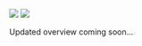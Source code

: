 
<!-- README.md is generated from README.Rmd. Please edit that file -->

![](https://img.shields.io/badge/Status-Developing-orange.svg)
[![](https://img.shields.io/badge/Latest--Release-v0.2.1-green.svg)](https://github.com/jrgant/quickdag/releases/tag/v0.2.1)

Updated overview coming soon…
